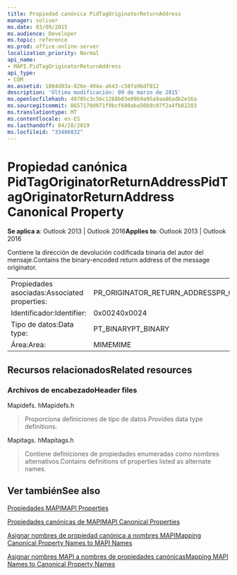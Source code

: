 ```yaml
---
title: Propiedad canónica PidTagOriginatorReturnAddress
manager: soliver
ms.date: 03/09/2015
ms.audience: Developer
ms.topic: reference
ms.prod: office-online-server
localization_priority: Normal
api_name:
- MAPI.PidTagOriginatorReturnAddress
api_type:
- COM
ms.assetid: 1884d83a-826e-494a-a643-c58fa9bdf812
description: 'Última modificación: 09 de marzo de 2015'
ms.openlocfilehash: 49705c3c56c1268b03e09b9a95a9aa86adb2e16a
ms.sourcegitcommit: 8657170d071f9bcf680aba50b9c07f2a4fb82283
ms.translationtype: MT
ms.contentlocale: es-ES
ms.lasthandoff: 04/28/2019
ms.locfileid: "33406832"
---
```

# <a name="pidtagoriginatorreturnaddress-canonical-property"></a><span data-ttu-id="b695e-103">Propiedad canónica PidTagOriginatorReturnAddress</span><span class="sxs-lookup"><span data-stu-id="b695e-103">PidTagOriginatorReturnAddress Canonical Property</span></span>

  
  
<span data-ttu-id="b695e-104">**Se aplica a**: Outlook 2013 | Outlook 2016</span><span class="sxs-lookup"><span data-stu-id="b695e-104">**Applies to**: Outlook 2013 | Outlook 2016</span></span> 
  
<span data-ttu-id="b695e-105">Contiene la dirección de devolución codificada binaria del autor del mensaje.</span><span class="sxs-lookup"><span data-stu-id="b695e-105">Contains the binary-encoded return address of the message originator.</span></span>
  
|||
|:-----|:-----|
|<span data-ttu-id="b695e-106">Propiedades asociadas:</span><span class="sxs-lookup"><span data-stu-id="b695e-106">Associated properties:</span></span>  <br/> |<span data-ttu-id="b695e-107">PR_ORIGINATOR_RETURN_ADDRESS</span><span class="sxs-lookup"><span data-stu-id="b695e-107">PR_ORIGINATOR_RETURN_ADDRESS</span></span>  <br/> |
|<span data-ttu-id="b695e-108">Identificador:</span><span class="sxs-lookup"><span data-stu-id="b695e-108">Identifier:</span></span>  <br/> |<span data-ttu-id="b695e-109">0x0024</span><span class="sxs-lookup"><span data-stu-id="b695e-109">0x0024</span></span>  <br/> |
|<span data-ttu-id="b695e-110">Tipo de datos:</span><span class="sxs-lookup"><span data-stu-id="b695e-110">Data type:</span></span>  <br/> |<span data-ttu-id="b695e-111">PT_BINARY</span><span class="sxs-lookup"><span data-stu-id="b695e-111">PT_BINARY</span></span>  <br/> |
|<span data-ttu-id="b695e-112">Área:</span><span class="sxs-lookup"><span data-stu-id="b695e-112">Area:</span></span>  <br/> |<span data-ttu-id="b695e-113">MIME</span><span class="sxs-lookup"><span data-stu-id="b695e-113">MIME</span></span>  <br/> |
   
## <a name="related-resources"></a><span data-ttu-id="b695e-114">Recursos relacionados</span><span class="sxs-lookup"><span data-stu-id="b695e-114">Related resources</span></span>

### <a name="header-files"></a><span data-ttu-id="b695e-115">Archivos de encabezado</span><span class="sxs-lookup"><span data-stu-id="b695e-115">Header files</span></span>

<span data-ttu-id="b695e-116">Mapidefs. h</span><span class="sxs-lookup"><span data-stu-id="b695e-116">Mapidefs.h</span></span>
  
> <span data-ttu-id="b695e-117">Proporciona definiciones de tipo de datos.</span><span class="sxs-lookup"><span data-stu-id="b695e-117">Provides data type definitions.</span></span>
    
<span data-ttu-id="b695e-118">Mapitags. h</span><span class="sxs-lookup"><span data-stu-id="b695e-118">Mapitags.h</span></span>
  
> <span data-ttu-id="b695e-119">Contiene definiciones de propiedades enumeradas como nombres alternativos.</span><span class="sxs-lookup"><span data-stu-id="b695e-119">Contains definitions of properties listed as alternate names.</span></span>
    
## <a name="see-also"></a><span data-ttu-id="b695e-120">Ver también</span><span class="sxs-lookup"><span data-stu-id="b695e-120">See also</span></span>



[<span data-ttu-id="b695e-121">Propiedades MAPI</span><span class="sxs-lookup"><span data-stu-id="b695e-121">MAPI Properties</span></span>](mapi-properties.md)
  
[<span data-ttu-id="b695e-122">Propiedades canónicas de MAPI</span><span class="sxs-lookup"><span data-stu-id="b695e-122">MAPI Canonical Properties</span></span>](mapi-canonical-properties.md)
  
[<span data-ttu-id="b695e-123">Asignar nombres de propiedad canónica a nombres MAPI</span><span class="sxs-lookup"><span data-stu-id="b695e-123">Mapping Canonical Property Names to MAPI Names</span></span>](mapping-canonical-property-names-to-mapi-names.md)
  
[<span data-ttu-id="b695e-124">Asignar nombres MAPI a nombres de propiedades canónicas</span><span class="sxs-lookup"><span data-stu-id="b695e-124">Mapping MAPI Names to Canonical Property Names</span></span>](mapping-mapi-names-to-canonical-property-names.md)

